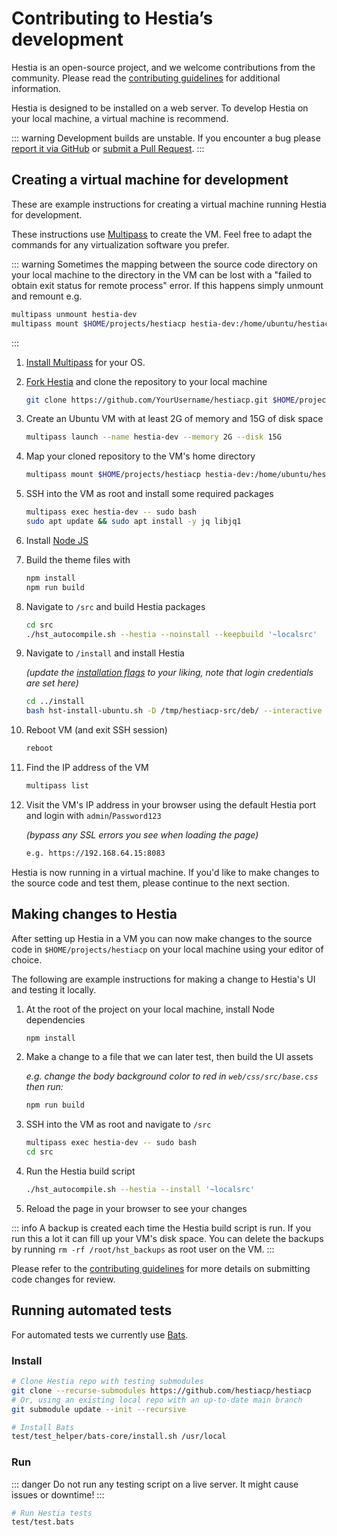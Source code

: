 # Contributing to Hestia’s development

Hestia is an open-source project, and we welcome contributions from the community. Please read the [contributing guidelines](https://github.com/hestiacp/hestiacp/blob/main/CONTRIBUTING.md) for additional information.

Hestia is designed to be installed on a web server. To develop Hestia on your local machine, a virtual machine is recommend.

::: warning
Development builds are unstable. If you encounter a bug please [report it via GitHub](https://github.com/hestiacp/hestiacp/issues/new/choose) or [submit a Pull Request](https://github.com/hestiacp/hestiacp/pulls).
:::

## Creating a virtual machine for development

These are example instructions for creating a virtual machine running Hestia for development.

These instructions use [Multipass](https://multipass.run/) to create the VM. Feel free to adapt the commands for any virtualization software you prefer.

::: warning
Sometimes the mapping between the source code directory on your local machine to the directory in the VM can be lost with a "failed to obtain exit status for remote process" error. If this happens simply unmount and remount e.g.

```bash
multipass unmount hestia-dev
multipass mount $HOME/projects/hestiacp hestia-dev:/home/ubuntu/hestiacp
```

:::

1. [Install Multipass](https://multipass.run/install) for your OS.

1. [Fork Hestia](https://github.com/hestiacp/hestiacp/fork) and clone the repository to your local machine

   ```bash
   git clone https://github.com/YourUsername/hestiacp.git $HOME/projects
   ```

1. Create an Ubuntu VM with at least 2G of memory and 15G of disk space

   ```bash
   multipass launch --name hestia-dev --memory 2G --disk 15G
   ```

1. Map your cloned repository to the VM's home directory

   ```bash
   multipass mount $HOME/projects/hestiacp hestia-dev:/home/ubuntu/hestiacp
   ```

1. SSH into the VM as root and install some required packages

   ```bash
   multipass exec hestia-dev -- sudo bash
   sudo apt update && sudo apt install -y jq libjq1
   ```

1. Install [Node JS](https://nodejs.org/)

1. Build the theme files with

   ```bash
   npm install
   npm run build
   ```

1. Navigate to `/src` and build Hestia packages

   ```bash
   cd src
   ./hst_autocompile.sh --hestia --noinstall --keepbuild '~localsrc'
   ```

1. Navigate to `/install` and install Hestia

   _(update the [installation flags](../introduction/getting-started#list-of-installation-options) to your liking, note that login credentials are set here)_

   ```bash
   cd ../install
   bash hst-install-ubuntu.sh -D /tmp/hestiacp-src/deb/ --interactive no --email admin@example.com --password Password123 --hostname demo.hestiacp.com -f
   ```

1. Reboot VM (and exit SSH session)

   ```bash
   reboot
   ```

1. Find the IP address of the VM

   ```bash
   multipass list
   ```

1. Visit the VM's IP address in your browser using the default Hestia port and login with `admin`/`Password123`

   _(bypass any SSL errors you see when loading the page)_

   ```bash
   e.g. https://192.168.64.15:8083
   ```

Hestia is now running in a virtual machine. If you'd like to make changes to the source code and test them, please continue to the next section.

## Making changes to Hestia

After setting up Hestia in a VM you can now make changes to the source code in `$HOME/projects/hestiacp` on your local machine using your editor of choice.

The following are example instructions for making a change to Hestia's UI and testing it locally.

1. At the root of the project on your local machine, install Node dependencies

   ```bash
   npm install
   ```

1. Make a change to a file that we can later test, then build the UI assets

   _e.g. change the body background color to red in `web/css/src/base.css` then run:_

   ```bash
   npm run build
   ```

1. SSH into the VM as root and navigate to `/src`

   ```bash
   multipass exec hestia-dev -- sudo bash
   cd src
   ```

1. Run the Hestia build script

   ```bash
   ./hst_autocompile.sh --hestia --install '~localsrc'
   ```

1. Reload the page in your browser to see your changes

::: info
A backup is created each time the Hestia build script is run. If you run this a lot it can fill up your VM's disk space.
You can delete the backups by running `rm -rf /root/hst_backups` as root user on the VM.
:::

Please refer to the [contributing guidelines](https://github.com/hestiacp/hestiacp/blob/main/CONTRIBUTING.md) for more details on submitting code changes for review.

## Running automated tests

For automated tests we currently use [Bats](https://github.com/bats-core/bats-core).

### Install

```bash
# Clone Hestia repo with testing submodules
git clone --recurse-submodules https://github.com/hestiacp/hestiacp
# Or, using an existing local repo with an up-to-date main branch
git submodule update --init --recursive

# Install Bats
test/test_helper/bats-core/install.sh /usr/local
```

### Run

::: danger
Do not run any testing script on a live server. It might cause issues or downtime!
:::

```bash
# Run Hestia tests
test/test.bats
```
